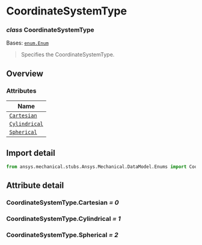# CoordinateSystemType

<a id="CoordinateSystemType"></a>

### *class* CoordinateSystemType

Bases: [`enum.Enum`](https://docs.python.org/3/library/enum.html#enum.Enum)

> Specifies the CoordinateSystemType.

> <!-- !! processed by numpydoc !! -->

<a id="overview"></a>

## Overview

### Attributes

| Name |
| ---------------------------------------------------- |
| [`Cartesian`](#CoordinateSystemType.Cartesian) |
| [`Cylindrical`](#CoordinateSystemType.Cylindrical) |
| [`Spherical`](#CoordinateSystemType.Spherical) |

<a id="import-detail"></a>

## Import detail

```python
from ansys.mechanical.stubs.Ansys.Mechanical.DataModel.Enums import CoordinateSystemType
```

<a id="attribute-detail"></a>

## Attribute detail

<a id="CoordinateSystemType.Cartesian"></a>

### CoordinateSystemType.Cartesian *= 0*

<a id="CoordinateSystemType.Cylindrical"></a>

### CoordinateSystemType.Cylindrical *= 1*

<a id="CoordinateSystemType.Spherical"></a>

### CoordinateSystemType.Spherical *= 2*

